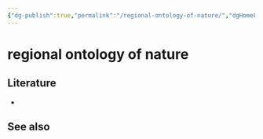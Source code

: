 ```yaml
---
{"dg-publish":true,"permalink":"/regional-ontology-of-nature/","dgHomeLink":false,"dgPassFrontmatter":false}
---
```


# regional ontology of nature



## Literature
- 


## See also